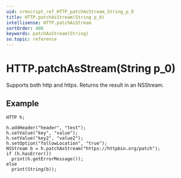 ```yaml
---
uid: crmscript_ref_HTTP_patchAsStream_String_p_0
title: HTTP.patchAsStream(String p_0)
intellisense: HTTP.patchAsStream
sortOrder: 408
keywords: patchAsStream(String)
so.topic: reference
---
```


# HTTP.patchAsStream(String p_0)

Supports both http and https. Returns the result in an NSStream.

## Example

    HTTP h;
   
    h.addHeader("header", "test");
    h.setValue("key", "value");
    h.setValue("key2", "value2");
    h.setOption("followLocation", "true");
    NSStream b = h.patchAsStream("https://httpbin.org/patch");
    if (h.hasError())
      print(h.getErrorMessage());
    else
      print(String(b));
